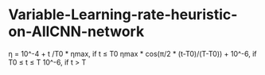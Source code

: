 # Variable-Learning-rate-heuristic-on-AllCNN-network

η = 
    10^-4 + t /T0 * ηmax,                                           if t ≤ T0
    ηmax * cos(π/2 * (t-T0)/(T-T0)) + 10^-6,    if T0 ≤ t ≤ T
    10^-6,                                                                       if t > T

